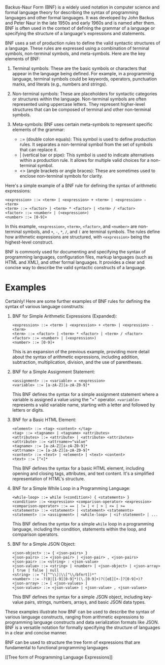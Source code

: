 Backus-Naur Form (BNF) is a widely used notation in computer science and formal language theory for describing the syntax of programming languages and other formal languages. It was developed by John Backus and Peter Naur in the late 1950s and early 1960s and is named after them. BNF is often used in the context of defining the grammar of a language or specifying the structure of a language's expressions and statements.

BNF uses a set of production rules to define the valid syntactic structures of a language. These rules are expressed using a combination of terminal symbols, non-terminal symbols, and meta-symbols. Here are the key elements of BNF:

1. Terminal symbols: These are the basic symbols or characters that appear in the language being defined. For example, in a programming language, terminal symbols could be keywords, operators, punctuation marks, and literals (e.g., numbers and strings).

2. Non-terminal symbols: These are placeholders for syntactic categories or structures within the language. Non-terminal symbols are often represented using uppercase letters. They represent higher-level structures that can be composed of terminal and other non-terminal symbols.

3. Meta-symbols: BNF uses certain meta-symbols to represent specific elements of the grammar:
   - ::= (double colon equals): This symbol is used to define production rules. It separates a non-terminal symbol from the set of symbols that can replace it.
   - | (vertical bar or pipe): This symbol is used to indicate alternatives within a production rule. It allows for multiple valid choices for a non-terminal symbol.
   - <> (angle brackets or angle braces): These are sometimes used to enclose non-terminal symbols for clarity.

Here's a simple example of a BNF rule for defining the syntax of arithmetic expressions:

```
<expression> ::= <term> | <expression> + <term> | <expression> - <term>
<term> ::= <factor> | <term> * <factor> | <term> / <factor>
<factor> ::= <number> | (<expression>)
<number> ::= [0-9]+
```

In this example, `<expression>`, `<term>`, `<factor>`, and `<number>` are non-terminal symbols, and `+`, `-`, `*`, `/`, and `(` are terminal symbols. The rules define how arithmetic expressions are structured, with `<expression>` being the highest-level construct.

BNF is commonly used for documenting and specifying the syntax of programming languages, configuration files, markup languages (such as HTML and XML), and other formal languages. It provides a clear and concise way to describe the valid syntactic constructs of a language.

# Examples

Certainly! Here are some further examples of BNF rules for defining the syntax of various language constructs:

1. BNF for Simple Arithmetic Expressions (Expanded):
   ```
   <expression> ::= <term> | <expression> + <term> | <expression> - <term>
   <term> ::= <factor> | <term> * <factor> | <term> / <factor>
   <factor> ::= <number> | (<expression>)
   <number> ::= [0-9]+
   ```

   This is an expansion of the previous example, providing more detail about the syntax of arithmetic expressions, including addition, subtraction, multiplication, division, and the use of parentheses.

2. BNF for a Simple Assignment Statement:
   ```
   <assignment> ::= <variable> = <expression>
   <variable> ::= [a-zA-Z][a-zA-Z0-9]*
   ```

   This BNF defines the syntax for a simple assignment statement where a variable is assigned a value using the "=" operator. `<variable>` represents a valid variable name, starting with a letter and followed by letters or digits.

3. BNF for a Basic HTML Element:
   ```
   <element> ::= <tag> <content> </tag>
   <tag> ::= <tagname> | <tagname> <attributes>
   <attributes> ::= <attribute> | <attribute> <attributes>
   <attribute> ::= <attrname>="value"
   <tagname> ::= [a-zA-Z][a-zA-Z0-9]* 
   <attrname> ::= [a-zA-Z][a-zA-Z0-9]*
   <content> ::= <text> | <element> | <text> <content>
   <text> ::= [^<]*
   ```

   This BNF defines the syntax for a basic HTML element, including opening and closing tags, attributes, and text content. It's a simplified representation of HTML's structure.

4. BNF for a Simple While Loop in a Programming Language:
   ```
   <while-loop> ::= while (<condition>) { <statements> }
   <condition> ::= <expression> <comparison-operator> <expression>
   <comparison-operator> ::= == | != | < | > | <= | >=
   <statements> ::= <statement> | <statement> <statements>
   <statement> ::= <assignment> | <while-loop> | <if-statement> | ...
   ```

   This BNF defines the syntax for a simple `while` loop in a programming language, including the condition, statements within the loop, and comparison operators.

5. BNF for a Simple JSON Object:
   ```
   <json-object> ::= { <json-pairs> }
   <json-pairs> ::= <json-pair> | <json-pair> , <json-pairs>
   <json-pair> ::= <string> : <json-value>
   <json-value> ::= <string> | <number> | <json-object> | <json-array> | true | false | null
   <string> ::= "([^"\\]|\\["\\/bfnrt])*"
   <number> ::= -?(0|[1-9][0-9]*)(\.[0-9]+)?([eE][+-]?[0-9]+)?
   <json-array> ::= [ <json-values> ]
   <json-values> ::= <json-value> | <json-value> , <json-values>
   ```

   This BNF defines the syntax for a simple JSON object, including key-value pairs, strings, numbers, arrays, and basic JSON data types.

These examples illustrate how BNF can be used to describe the syntax of various language constructs, ranging from arithmetic expressions to programming language constructs and data serialization formats like JSON. BNF is a versatile notation for formally specifying the structure of languages in a clear and concise manner.

BNF can be used to structure the tree form of expressions that are fundamental to functional programming languages

[[Tree form of Programming Language Expressions]]


